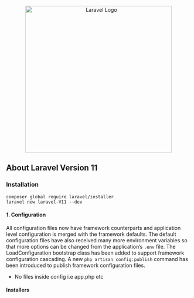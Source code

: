 <p align="center"><a href="https://laravel.com" target="_blank"><img src="https://raw.githubusercontent.com/laravel/art/master/logo-lockup/5%20SVG/2%20CMYK/1%20Full%20Color/laravel-logolockup-cmyk-red.svg" width="400" alt="Laravel Logo"></a></p>



## About Laravel Version 11

### Installation

`````
composer global require laravel/installer
laravel new laravel-V11 --dev 
````````

#### 1. Configuration
All configuration files now have framework counterparts and application level configuration is merged with the framework defaults. The default configuration files have also received many more environment variables so that more options can be changed from the application’s `````.env````` file. The LoadConfiguration bootstrap class has been added to support framework configuration cascading. A new ``````php artisan config:publish`````` command has been introduced to publish framework configuration files.

- No files inside config i.e app.php etc

#### Installers
